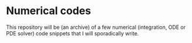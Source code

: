 # Numerical codes

This repository will be (an archive) of a few numerical (integration, ODE or PDE solver) code snippets that I will sporadically write.
